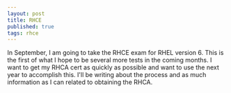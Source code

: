 ```yaml
---
layout: post
title: RHCE 
published: true
tags: rhce
---
```


In September, I am going to take the RHCE exam for RHEL version 6. This is
the first of what I hope to be several more tests in the coming months. I 
want to get my RHCA cert as quickly as possible and want to use the next year
to accomplish this. I'll be writing about the process and as much information
as I can related to obtaining the RHCA.
